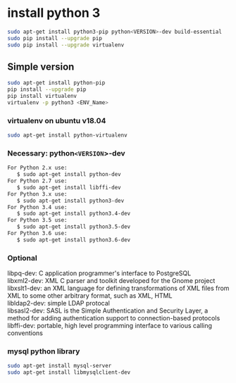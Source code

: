# install python 3

```sh
sudo apt-get install python3-pip python<VERSION>-dev build-essential
sudo pip install --upgrade pip
sudo pip install --upgrade virtualenv
```

## Simple version

```sh
sudo apt-get install python-pip
pip install --upgrade pip
pip install virtualenv
virtualenv -p python3 <ENV_Name>
```

### virtualenv on ubuntu v18.04

```sh
sudo apt-get install python-virtualenv
```

### Necessary: python`<VERSION`>-dev

```sh
For Python 2.x use:
   $ sudo apt-get install python-dev
For Python 2.7 use:
   $ sudo apt-get install libffi-dev
For Python 3.x use:
   $ sudo apt-get install python3-dev
For Python 3.4 use:
   $ sudo apt-get install python3.4-dev
For Python 3.5 use:
   $ sudo apt-get install python3.5-dev
For Python 3.6 use:
   $ sudo apt-get install python3.6-dev
```

### Optional

libpq-dev: C application programmer's interface to PostgreSQL  
libxml2-dev: XML C parser and toolkit developed for the Gnome project  
libxslt1-dev: an XML language for defining transformations of XML files from XML to some other arbitrary format, such as XML, HTML  
libldap2-dev: simple LDAP protocal  
libsasl2-dev: SASL is the Simple Authentication and Security Layer, a method for adding authentication support to connection-based protocols  
libffi-dev: portable, high level programming interface to various calling conventions

### mysql python library

```sh
sudo apt-get install mysql-server
sudo apt-get install libmysqlclient-dev
```
